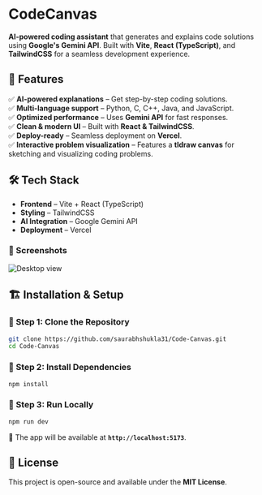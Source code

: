 # **CodeCanvas**  

**AI-powered coding assistant** that generates and explains code solutions using **Google's Gemini API**. Built with **Vite**, **React (TypeScript)**, and **TailwindCSS** for a seamless development experience.  

## 🚀 **Features**  
✅ **AI-powered explanations** – Get step-by-step coding solutions.  
✅ **Multi-language support** – Python, C, C++, Java, and JavaScript.  
✅ **Optimized performance** – Uses **Gemini API** for fast responses.  
✅ **Clean & modern UI** – Built with **React & TailwindCSS**.  
✅ **Deploy-ready** – Seamless deployment on **Vercel**.  
✅ **Interactive problem visualization** – Features a **tldraw canvas** for sketching and visualizing coding problems.  

## 🛠️ **Tech Stack**  
- **Frontend** – Vite + React (TypeScript)  
- **Styling** – TailwindCSS  
- **AI Integration** – Google Gemini API  
- **Deployment** – Vercel  

### 📱 Screenshots  
![Desktop view](https://github.com/user-attachments/assets/b139f5b2-8f59-44bb-a177-01c5df2d8339)

## 🏗️ **Installation & Setup**  

### 🔹 Step 1: Clone the Repository  
```sh
git clone https://github.com/saurabhshukla31/Code-Canvas.git  
cd Code-Canvas  
```  

### 🔹 Step 2: Install Dependencies  
```sh
npm install  
```  

### 🔹 Step 3: Run Locally  
```sh
npm run dev  
```  
🚀 The app will be available at **`http://localhost:5173`**.  

## 📜 **License**  
This project is open-source and available under the **MIT License**.  
